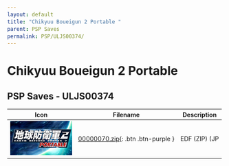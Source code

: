 ```yaml
---
layout: default
title: "Chikyuu Boueigun 2 Portable "
parent: PSP Saves
permalink: PSP/ULJS00374/
---
```

# Chikyuu Boueigun 2 Portable 

## PSP Saves - ULJS00374

| Icon | Filename | Description |
|------|----------|-------------|
| ![Chikyuu Boueigun 2 Portable ](ICON0.PNG) | [00000070.zip](00000070.zip){: .btn .btn-purple } | EDF (ZIP) (JP |
